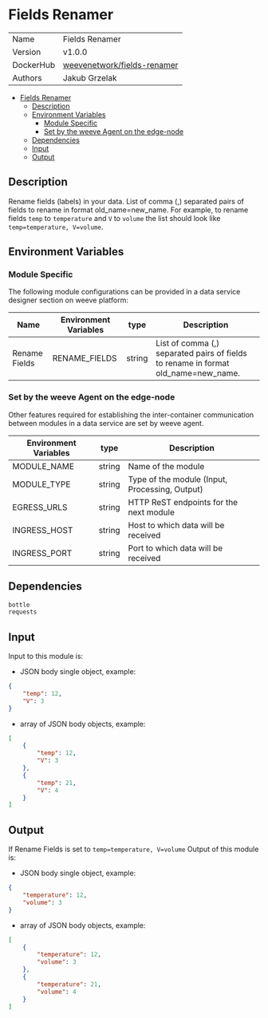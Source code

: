 # Fields Renamer

|                |                                       |
| -------------- | ------------------------------------- |
| Name           | Fields Renamer                           |
| Version        | v1.0.0                                |
| DockerHub | [weevenetwork/fields-renamer](https://hub.docker.com/r/weevenetwork/fields-renamer) |
| Authors        | Jakub Grzelak                    |

- [Fields Renamer](#fields-renamer)
  - [Description](#description)
  - [Environment Variables](#environment-variables)
    - [Module Specific](#module-specific)
    - [Set by the weeve Agent on the edge-node](#set-by-the-weeve-agent-on-the-edge-node)
  - [Dependencies](#dependencies)
  - [Input](#input)
  - [Output](#output)

## Description

Rename fields (labels) in your data. List of comma (,) separated pairs of fields to rename in format old_name=new_name. For example, to rename fields `temp` to `temperature` and `V` to `volume` the list should look like `temp=temperature, V=volume`.

## Environment Variables

### Module Specific

The following module configurations can be provided in a data service designer section on weeve platform:

| Name                 | Environment Variables     | type     | Description                                              |
| -------------------- | ------------------------- | -------- | -------------------------------------------------------- |
| Rename Fields    | RENAME_FIELDS         | string   | List of comma (,) separated pairs of fields to rename in format old_name=new_name.            |


### Set by the weeve Agent on the edge-node

Other features required for establishing the inter-container communication between modules in a data service are set by weeve agent.

| Environment Variables | type   | Description                                    |
| --------------------- | ------ | ---------------------------------------------- |
| MODULE_NAME           | string | Name of the module                             |
| MODULE_TYPE           | string | Type of the module (Input, Processing, Output)  |
| EGRESS_URLS            | string | HTTP ReST endpoints for the next module         |
| INGRESS_HOST          | string | Host to which data will be received            |
| INGRESS_PORT          | string | Port to which data will be received            |

## Dependencies

```txt
bottle
requests
```

## Input

Input to this module is:

* JSON body single object, example:

```json
{
    "temp": 12,
    "V": 3
}
```

* array of JSON body objects, example:

```json
[
    {
        "temp": 12,
        "V": 3
    },
    {
        "temp": 21,
        "V": 4
    }
]
```

## Output

If Rename Fields is set to `temp=temperature, V=volume` Output of this module is:

* JSON body single object, example:

```json
{
    "temperature": 12,
    "volume": 3
}
```

* array of JSON body objects, example:

```json
[
    {
        "temperature": 12,
        "volume": 3
    },
    {
        "temperature": 21,
        "volume": 4
    }
]
```
